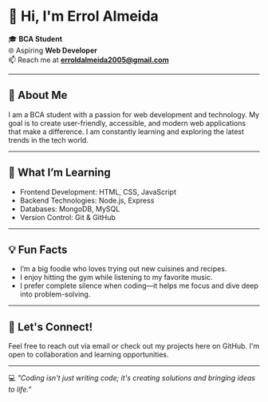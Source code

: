 # 👋 Hi, I'm Errol Almeida  

🎓 **BCA Student**  
🌐 Aspiring **Web Developer**  
📫 Reach me at **erroldalmeida2005@gmail.com**  

---

## 🚀 About Me  
I am a BCA student with a passion for web development and technology. My goal is to create user-friendly, accessible, and modern web applications that make a difference. I am constantly learning and exploring the latest trends in the tech world.

---

## 🌱 What I’m Learning  
- Frontend Development: HTML, CSS, JavaScript  
- Backend Technologies: Node.js, Express  
- Databases: MongoDB, MySQL  
- Version Control: Git & GitHub  

---

## 💡 Fun Facts  
- I’m a big foodie who loves trying out new cuisines and recipes.  
- I enjoy hitting the gym while listening to my favorite music.  
- I prefer complete silence when coding—it helps me focus and dive deep into problem-solving.  

---

## 🔗 Let's Connect!  
Feel free to reach out via email or check out my projects here on GitHub. I'm open to collaboration and learning opportunities.  

---  

💻 *"Coding isn't just writing code; it's creating solutions and bringing ideas to life."*
